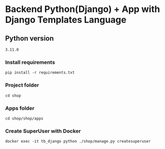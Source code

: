 # Backend Python(Django) + App with Django Templates Language

## Python version

```
3.11.0
```

### Install requirements

```
pip install -r requirements.txt
```

### Project folder

```
cd shop
```

### Apps folder

```
cd shop/shop/apps
```

### Create SuperUser with Docker

```
docker exec -it tb_django python ./shop/manage.py createsuperuser
